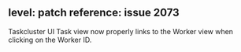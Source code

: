level: patch
reference: issue 2073
---
Taskcluster UI Task view now properly links to the Worker view when clicking on the Worker ID. 
